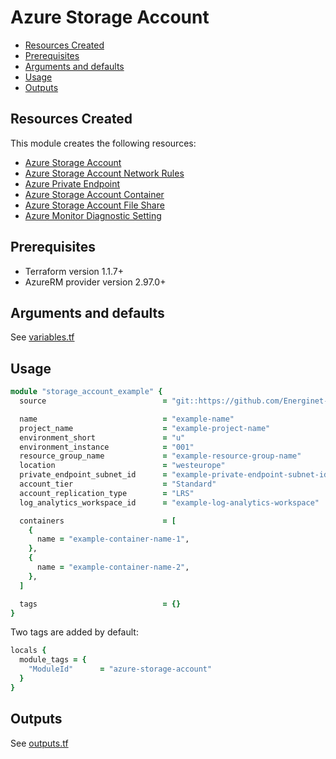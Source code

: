 # Azure Storage Account

- [Resources Created](#resources-created)
- [Prerequisites](#prerequisites)
- [Arguments and defaults](#arguments-and-defaults)
- [Usage](#usage)
- [Outputs](#outputs)

## Resources Created

This module creates the following resources:

- [Azure Storage Account](https://registry.terraform.io/providers/hashicorp/azurerm/latest/docs/resources/storage_account)
- [Azure Storage Account Network Rules](https://registry.terraform.io/providers/hashicorp/azurerm/latest/docs/resources/storage_account_network_rules)
- [Azure Private Endpoint](https://registry.terraform.io/providers/hashicorp/azurerm/latest/docs/resources/private_endpoint)
- [Azure Storage Account Container](https://registry.terraform.io/providers/hashicorp/azurerm/latest/docs/resources/storage_container)
- [Azure Storage Account File Share](https://registry.terraform.io/providers/hashicorp/azurerm/latest/docs/resources/storage_share)
- [Azure Monitor Diagnostic Setting](https://registry.terraform.io/providers/hashicorp/azurerm/latest/docs/resources/monitor_diagnostic_setting)

## Prerequisites

- Terraform version 1.1.7+
- AzureRM provider version 2.97.0+

## Arguments and defaults

See [variables.tf](./variables.tf)

## Usage

```ruby
module "storage_account_example" {
  source                          = "git::https://github.com/Energinet-DataHub/geh-terraform-modules.git//azure/storage-account?ref=7.0.0"

  name                            = "example-name"
  project_name                    = "example-project-name"
  environment_short               = "u"
  environment_instance            = "001"
  resource_group_name             = "example-resource-group-name"
  location                        = "westeurope"
  private_endpoint_subnet_id      = "example-private-endpoint-subnet-id"
  account_tier                    = "Standard"
  account_replication_type        = "LRS"
  log_analytics_workspace_id      = "example-log-analytics-workspace"

  containers                      = [
    {
      name = "example-container-name-1",
    },
    {
      name = "example-container-name-2",
    },
  ]

  tags                            = {}
}
```

Two tags are added by default:

```ruby
locals {
  module_tags = {
    "ModuleId"      = "azure-storage-account"
  }
}
```

## Outputs

See [outputs.tf](./outputs.tf)
